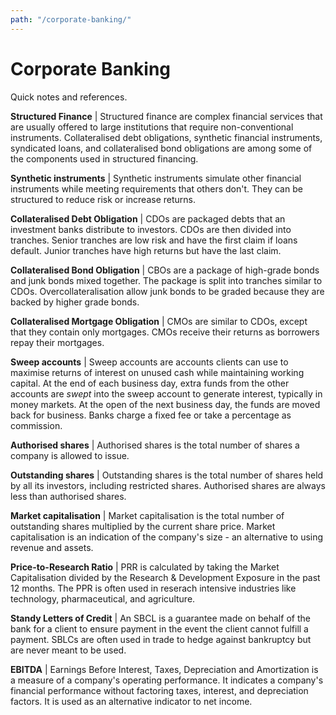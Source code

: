 ```yaml
---
path: "/corporate-banking/"
---
```


# Corporate Banking
Quick notes and references.

**Structured Finance** | Structured finance are complex financial services that are usually offered to large institutions that require non-conventional instruments. Collateralised debt obligations, synthetic financial instruments, syndicated loans, and collateralised bond obligations are among some of the components used in structured financing.

**Synthetic instruments** | Synthetic instruments simulate other financial instruments while meeting requirements that others don't. They can be structured to reduce risk or increase returns.

**Collateralised Debt Obligation** | CDOs are packaged debts that an investment banks distribute to investors. CDOs are then divided into tranches. Senior tranches are low risk and have the first claim if loans default. Junior tranches have high returns but have the last claim.

**Collateralised Bond Obligation** | CBOs are a package of high-grade bonds and junk bonds mixed together. The package is split into tranches similar to CDOs. Overcollateralisation allow junk bonds to be graded because they are backed by higher grade bonds.

**Collateralised Mortgage Obligation** | CMOs are similar to CDOs, except that they contain only mortgages. CMOs receive their returns as borrowers repay their mortgages.

**Sweep accounts** | Sweep accounts are accounts clients can use to maximise returns of interest on unused cash while maintaining working capital. At the end of each business day, extra funds from the other accounts are _swept_ into the sweep account to generate interest, typically in money markets. At the open of the next business day, the funds are moved back for business. Banks charge a fixed fee or take a percentage as commission.

**Authorised shares** | Authorised shares is the total number of shares a company is allowed to issue.

**Outstanding shares** | Outstanding shares is the total number of shares held by all its investors, including restricted shares. Authorised shares are always less than authorised shares.

**Market capitalisation** | Market capitalisation is the total number of outstanding shares multiplied by the current share price. Market capitalisation is an indication of the company's size - an alternative to using revenue and assets.

**Price-to-Research Ratio** | PRR is calculated by taking the Market Capitalisation divided by the Research & Development Exposure in the past 12 months. The PPR is often used in reserach intensive industries like technology, pharmaceutical, and agriculture.

**Standy Letters of Credit** | An SBCL is a guarantee made on behalf of the bank for a client to ensure payment in the event the client cannot fulfill a payment. SBLCs are often used in trade to hedge against bankruptcy but are never meant to be used.

**EBITDA** | Earnings Before Interest, Taxes, Depreciation and Amortization is a measure of a company's operating performance. It indicates a company's financial performance without factoring taxes, interest, and depreciation factors. It is used as an alternative indicator to net income.
